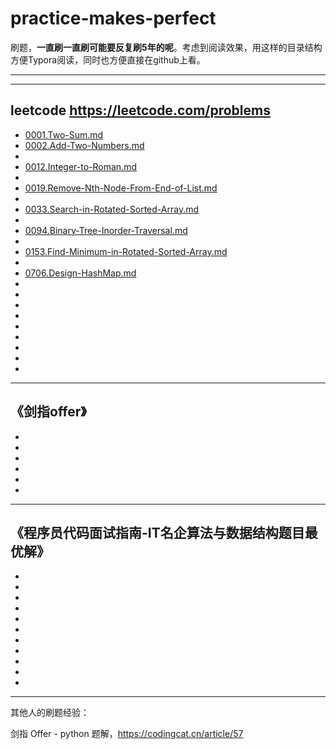 # practice-makes-perfect
刷题，**一直刷一直刷可能要反复刷5年的呢**。考虑到阅读效果，用这样的目录结构方便Typora阅读，同时也方便直接在github上看。

----
----

## leetcode https://leetcode.com/problems
- [0001.Two-Sum.md](./leetcode/0001.Two-Sum.md)
- [0002.Add-Two-Numbers.md](./leetcode/0002.Add-Two-Numbers.md)
- [](./leetcode/)
- [0012.Integer-to-Roman.md](./leetcode/0012.Integer-to-Roman.md)
- [](./leetcode/)
- [0019.Remove-Nth-Node-From-End-of-List.md](./leetcode/0019.Remove-Nth-Node-From-End-of-List.md)
- [](./leetcode/)
- [0033.Search-in-Rotated-Sorted-Array.md](./leetcode/0033.Search-in-Rotated-Sorted-Array.md)
- [](./leetcode/)
- [0094.Binary-Tree-Inorder-Traversal.md](./leetcode/0094.Binary-Tree-Inorder-Traversal.md)
- [](./leetcode/)
- [](./leetcode/)
[0153.Find-Minimum-in-Rotated-Sorted-Array.md](./leetcode/0153.Find-Minimum-in-Rotated-Sorted-Array.md)
- [](./leetcode/)
- [0706.Design-HashMap.md](./leetcode/0706.Design-HashMap.md)
- [](./leetcode/)
- [](./leetcode/)
- [](./leetcode/)
- [](./leetcode/)
- [](./leetcode/)
- [](./leetcode/)
- [](./leetcode/)
- [](./leetcode/)
- [](./leetcode/)

---
## 《剑指offer》
- [](./剑指offer/)
- [](./剑指offer/)
- [](./剑指offer/)
- [](./剑指offer/)
- [](./剑指offer/)
- [](./剑指offer/)

---
## 《程序员代码面试指南-IT名企算法与数据结构题目最优解》
- [](./程序员代码面试指南/)
- [](./程序员代码面试指南/)
- [](./程序员代码面试指南/)
- [](./程序员代码面试指南/)
- [](./程序员代码面试指南/)
- [](./程序员代码面试指南/)
- [](./程序员代码面试指南/)
- [](./程序员代码面试指南/)
- [](./程序员代码面试指南/)
- [](./程序员代码面试指南/)
- [](./程序员代码面试指南/)

---
其他人的刷题经验：

剑指 Offer - python 题解，https://codingcat.cn/article/57



